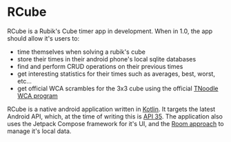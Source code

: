 # RCube

RCube is a Rubik's Cube timer app in development. When in 1.0, the app should allow it's users to:

- time themselves when solving a rubik's cube
- store their times in their android phone's local sqlite databases
- find and perform CRUD operations on their previous times
- get interesting statistics for their times such as averages, best, worst, etc...
- get official WCA scrambles for the 3x3 cube using the
  official [TNoodle WCA program](https://www.worldcubeassociation.org/regulations/scrambles/)

RCube is a native android application written in [Kotlin](https://kotlinlang.org/). It targets the
latest Android API, which,
at the time of writing this is [API 35](https://developer.android.com/tools/releases/platforms#15).
The application also uses the Jetpack Compose framework for
it's UI, and the [Room approach](https://developer.android.com/training/data-storage/room) to manage
it's local data.

